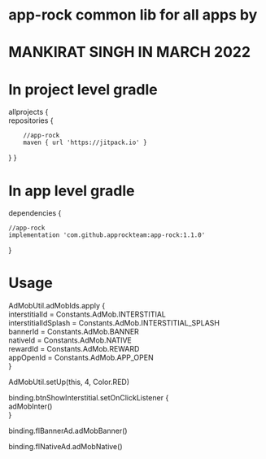 # app-rock common lib for all apps by
# MANKIRAT SINGH IN MARCH 2022

# In project level gradle

allprojects {<br />
    repositories {
    
        //app-rock
        maven { url 'https://jitpack.io' }
        
   }
}


# In app level gradle

dependencies {

    //app-rock
    implementation 'com.github.approckteam:app-rock:1.1.0'
}


# Usage



AdMobUtil.adMobIds.apply {<br />
    interstitialId = Constants.AdMob.INTERSTITIAL<br />
    interstitialIdSplash = Constants.AdMob.INTERSTITIAL_SPLASH<br />
    bannerId = Constants.AdMob.BANNER<br />
    nativeId = Constants.AdMob.NATIVE<br />
    rewardId = Constants.AdMob.REWARD<br />
    appOpenId = Constants.AdMob.APP_OPEN<br />
}<br />

AdMobUtil.setUp(this, 4, Color.RED)<br />

binding.btnShowInterstitial.setOnClickListener {<br />
    adMobInter()<br />
}<br />

binding.flBannerAd.adMobBanner()<br />

binding.flNativeAd.adMobNative()<br />
